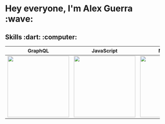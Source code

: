 <h1> Hey everyone, I'm Alex Guerra :wave: </h1>

<!-- <img src="https://raw.githubusercontent.com/alexGuerraDev/alexGuerraDev/master/alex-portada-github-textur-2.png"> -->


<section class="skills">
<h2>Skills :dart: :computer:</h2>


GraphQL      | JavaScript   | Mongo DB    | AWS
------------ | ------------ | ------------|----------
<img src="https://www.pngfind.com/pngs/m/62-627254_i-wanted-to-give-graphql-a-shot-for.png" width="200"> | <img src="https://encrypted-tbn0.gstatic.com/images?q=tbn%3AANd9GcRwmfUjmHUOQTudBQLun8sxEndTzIdK50dGSg&usqp=CAU" width="200"> |<img src="https://e7.pngegg.com/pngimages/1009/655/png-clipart-mongodb-logo-database-nosql-sql-logo-company-text.png" width="200">|<img src="https://futurumresearch.com/wp-content/uploads/2020/01/aws-logo.png" width="200">


</section>
